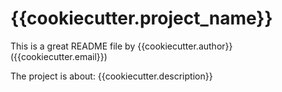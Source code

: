 # {{cookiecutter.project_name}}
This is a great README file by {{cookiecutter.author}} ({{cookiecutter.email}})

The project is about:
{{cookiecutter.description}}